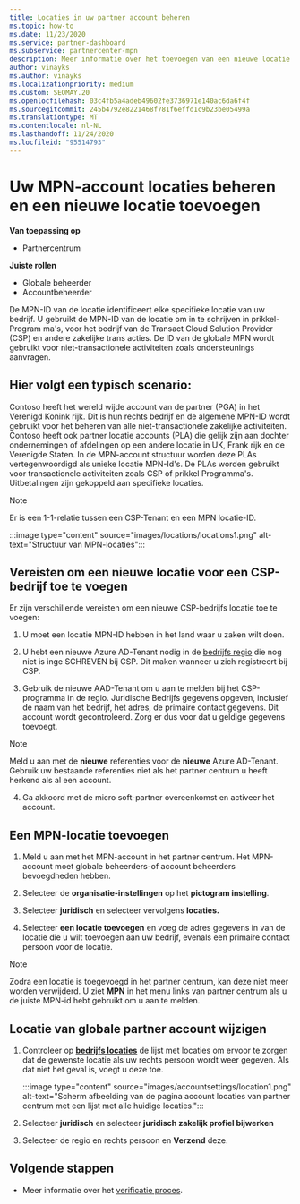 ```yaml
---
title: Locaties in uw partner account beheren
ms.topic: how-to
ms.date: 11/23/2020
ms.service: partner-dashboard
ms.subservice: partnercenter-mpn
description: Meer informatie over het toevoegen van een nieuwe locatie en hoe de MPN-ID van de locatie wordt gebruikt in prikkel Programma's, CSP-bedrijven, abonnementen en andere trans acties.
author: vinayks
ms.author: vinayks
ms.localizationpriority: medium
ms.custom: SEOMAY.20
ms.openlocfilehash: 03c4fb5a4adeb49602fe3736971e140ac6da6f4f
ms.sourcegitcommit: 245b4792e8221468f781f6effd1c9b23be05499a
ms.translationtype: MT
ms.contentlocale: nl-NL
ms.lasthandoff: 11/24/2020
ms.locfileid: "95514793"
---
```

# <a name="manage-your-mpn-account-locations-and-add-a-new-location"></a>Uw MPN-account locaties beheren en een nieuwe locatie toevoegen

**Van toepassing op**

- Partnercentrum

**Juiste rollen**

- Globale beheerder
- Accountbeheerder

De MPN-ID van de locatie identificeert elke specifieke locatie van uw bedrijf. U gebruikt de MPN-ID van de locatie om in te schrijven in prikkel-Program ma's, voor het bedrijf van de Transact Cloud Solution Provider (CSP) en andere zakelijke trans acties. De ID van de globale MPN wordt gebruikt voor niet-transactionele activiteiten zoals ondersteunings aanvragen.

## <a name="the-following-is-a-typical-scenario"></a>Hier volgt een typisch scenario:

Contoso heeft het wereld wijde account van de partner (PGA) in het Verenigd Konink rijk. Dit is hun rechts bedrijf en de algemene MPN-ID wordt gebruikt voor het beheren van alle niet-transactionele zakelijke activiteiten. Contoso heeft ook partner locatie accounts (PLA) die gelijk zijn aan dochter ondernemingen of afdelingen op een andere locatie in UK, Frank rijk en de Verenigde Staten. In de MPN-account structuur worden deze PLAs vertegenwoordigd als unieke locatie MPN-Id's. De PLAs worden gebruikt voor transactionele activiteiten zoals CSP of prikkel Programma's. Uitbetalingen zijn gekoppeld aan specifieke locaties. 

>[!NOTE]
>Er is een 1-1-relatie tussen een CSP-Tenant en een MPN locatie-ID.

:::image type="content" source="images/locations/locations1.png" alt-text="Structuur van MPN-locaties":::

## <a name="prerequisites-in-order-to-add-a-new-location-for-a-csp-business"></a>Vereisten om een nieuwe locatie voor een CSP-bedrijf toe te voegen

Er zijn verschillende vereisten om een nieuwe CSP-bedrijfs locatie toe te voegen:

1. U moet een locatie MPN-ID hebben in het land waar u zaken wilt doen.

1. U hebt een nieuwe Azure AD-Tenant nodig in de [bedrijfs regio](regional-authorization-overview.md) die nog niet is inge SCHREVEN bij CSP. Dit maken wanneer u zich registreert bij CSP.
 
3. Gebruik de nieuwe AAD-Tenant om u aan te melden bij het CSP-programma in de regio.
Juridische Bedrijfs gegevens opgeven, inclusief de naam van het bedrijf, het adres, de primaire contact gegevens. Dit account wordt gecontroleerd. Zorg er dus voor dat u geldige gegevens toevoegt.

>[!NOTE] 
 >Meld u aan met de **nieuwe** referenties voor de **nieuwe** Azure AD-Tenant. Gebruik uw bestaande referenties niet als het partner centrum u heeft herkend als al een account.

4. Ga akkoord met de micro soft-partner overeenkomst en activeer het account.

## <a name="add-an-mpn-location"></a>Een MPN-locatie toevoegen

1. Meld u aan met het MPN-account in het partner centrum. Het MPN-account moet globale beheerders-of account beheerders bevoegdheden hebben. 

1. Selecteer de **organisatie-instellingen** op het **pictogram instelling**.

2. Selecteer **juridisch** en selecteer vervolgens **locaties.**

3. Selecteer **een locatie toevoegen** en voeg de adres gegevens in van de locatie die u wilt toevoegen aan uw bedrijf, evenals een primaire contact persoon voor de locatie.

> [!NOTE]
> Zodra een locatie is toegevoegd in het partner centrum, kan deze niet meer worden verwijderd. U ziet **MPN** in het menu links van partner centrum als u de juiste MPN-id hebt gebruikt om u aan te melden.

## <a name="change-global-partner-account-location"></a>Locatie van globale partner account wijzigen

1. Controleer op **[bedrijfs locaties](https://partner.microsoft.com/dashboard/account/v3/organization/legalinfo#mpn)** de lijst met locaties om ervoor te zorgen dat de gewenste locatie als uw rechts persoon wordt weer gegeven. Als dat niet het geval is, voegt u deze toe.

   :::image type="content" source="images/accountsettings/location1.png" alt-text="Scherm afbeelding van de pagina account locaties van partner centrum met een lijst met alle huidige locaties.":::

2. Selecteer **juridisch** en selecteer **juridisch zakelijk profiel bijwerken**
  
3. Selecteer de regio en rechts persoon en **Verzend** deze.

  
## <a name="next-steps"></a>Volgende stappen

- Meer informatie over het [verificatie proces](verification-responses.md).
